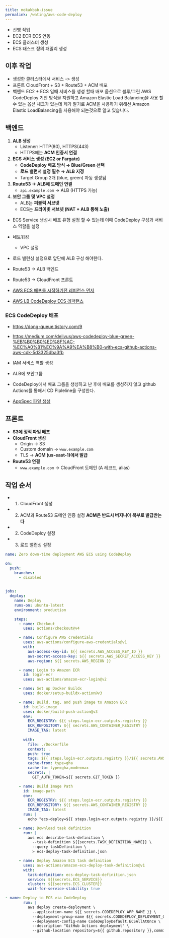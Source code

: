 ```yaml
---
title: mokakbab-issue
permalink: /wating/aws-code-deploy
---
```

- 선행 작업
- EC2 ECR ECS 연동
- ECS 클러스터 생성
- ECS 태스크 정의 패밀리 생성

## 이후 작업

- 생성한 클러스터에서 서비스 -> 생성
- 프론트 CloudFront + S3 + Route53 + ACM 배포
- 백엔드 EC2 + ECS 일때 서비스를 생성 할때 배포 옵션으로 블루/그린 AWS CodeDeploy 기반 방식을 지원하고 Amazon Elastic Load Balancing을 사용 할 수 있는 옵션 체크가 있는데 제가 알기로 ACM을 사용하기 위해선 Amazon Elastic LoadBalancing을 사용해야 되는것으로 알고 있습니다.

## 백엔드

1. **ALB 생성**
    - Listener: HTTP(80), HTTPS(443)
    - HTTPS에는 **ACM 인증서 연결**
2. **ECS 서비스 생성 (EC2 or Fargate)**
    - **CodeDeploy 배포 방식 → Blue/Green 선택**
    - **로드 밸런서 설정 필수 → ALB 지정**
    - Target Group 2개 (blue, green) 자동 생성됨
3. **Route53 → ALB에 도메인 연결**
    - `api.example.com` → ALB (HTTPS 가능)
4. **보안 그룹 및 VPC 설정**
    - ALB는 **퍼블릭 서브넷**
    - ECS는 **프라이빗 서브넷 (NAT + ALB 통해 노출)**

- ECS Service 생성시 배포 유형 설정 할 수 있는데 이때 CodeDeploy 구성과 서비스 역할을 설정
- 네트워킹
	- VPC 설정
- 로드 밸런싱 설정으로 앞단에 ALB 구성 해야한다.
- Route53 -> ALB 백엔드
- Route53 -> CloudFront 프론트

- [AWS ECS 배포를 시작하기전 레퍼런스 먼저](https://docs.aws.amazon.com/ko_kr/codedeploy/latest/userguide/deployment-steps-ecs.html#deployment-steps-prerequisites-ecs) 
- [AWS LB CodeDeploy ECS 레퍼런스](https://docs.aws.amazon.com/ko_kr/codedeploy/latest/userguide/deployment-groups-create-load-balancer.html) 

### ECS CodeDeploy 배포

- https://dong-queue.tistory.com/9
- https://medium.com/delivus/aws-codedeploy-blue-green-%EB%B0%B0%ED%8F%AC-%EC%A0%81%EC%9A%A9%EA%B8%B0-with-ecs-github-actions-aws-cdk-5d3325dba3fb

- IAM 서비스 역할 생성
- ALB에 보안그룹
- CodeDeploy에서 배포 그룹을 생성하고 난 후에 배포를 생성하지 않고 github Actions를 통해서 CD Pipleline을 구성한다.

- [AppSpec 파일 생성](https://docs.aws.amazon.com/ko_kr/codedeploy/latest/userguide/tutorial-ecs-create-appspec-file.html)

## 프론트

- **S3에 정적 파일 배포**
- **CloudFront 생성**
    - Origin → S3
    - Custom domain → `www.example.com`
    - TLS → **ACM (us-east-1)에서 발급**
- **Route53 연결**
    - `www.example.com` → CloudFront 도메인 (A 레코드, alias)

## 작업 순서

- 1. CloudFront 생성
- 2. ACM과 Route53 도메인 인증 설정 **ACM은 반드시 버지니아 북부로 발급받는다** 
- 2. CodeDeploy 설정
- 3. 로드 밸런싱 설정

```yml
name: Zero down-time deployment AWS ECS using CodeDeploy

on:
  push:
    branches:
      - disabled
      

jobs:
  deploy:
    name: Deploy
    runs-on: ubuntu-latest
    environment: production

    steps:
      - name: Checkout
        uses: actions/checkout@v4

      - name: Configure AWS credentials
        uses: aws-actions/configure-aws-credentials@v1
        with:
          aws-access-key-id: ${{ secrets.AWS_ACCESS_KEY_ID }}
          aws-secret-access-key: ${{ secrets.AWS_SECRET_ACCESS_KEY }}
          aws-region: ${{ secrets.AWS_REGION }}

      - name: Login to Amazon ECR
        id: login-ecr
        uses: aws-actions/amazon-ecr-login@v2

      - name: Set up Docker Buildx
        uses: docker/setup-buildx-action@v3

      - name: Build, tag, and push image to Amazon ECR
        id: build-image
        uses: docker/build-push-action@v3
        env:
          ECR_REGISTRY: ${{ steps.login-ecr.outputs.registry }}
          ECR_REPOSITORY: ${{ secrets.AWS_CONTAINER_REGISTRY }}
          IMAGE_TAG: latest
        
        with:
          file: ./Dockerfile
          context: .
          push: true
          tags: ${{ steps.login-ecr.outputs.registry }}/${{ secrets.AWS_CONTAINER_REGISTRY }}:latest
          cache-from: type=gha
          cache-to: type=gha,mode=max
          secrets: |
            GIT_AUTH_TOKEN=${{ secrets.GIT_TOKEN }}

      - name: Build Image Path
        id: image-path
        env:
          ECR_REGISTRY: ${{ steps.login-ecr.outputs.registry }}
          ECR_REPOSITORY: ${{ secrets.AWS_CONTAINER_REGISTRY }}
          IMAGE_TAG: latest
        run: |
          echo "ecs-deploy=${{ steps.login-ecr.outputs.registry }}/${{ secrets.AWS_CONTAINER_REGISTRY }}:latest" >> $GITHUB_OUTPUT

      - name: Download task definition
        run: |
          aws ecs describe-task-definition \
            --task-definition ${{secrets.TASK_DEFINITION_NAME}} \
            --query taskDefinition \
            > ecs-deploy-task-definition.json

      - name: Deploy Amazon ECS task definition
        uses: aws-actions/amazon-ecs-deploy-task-definition@v1
        with:
          task-definition: ecs-deploy-task-definition.json
          service: ${{secrets.ECS_SERVICE}}
          cluster: ${{secrets.ECS_CLUSTER}}
          wait-for-service-stability: true

```


```yml
- name: Deploy to ECS via CodeDeploy
        run: |
          aws deploy create-deployment \
            --application-name ${{ secrets.CODEDEPLOY_APP_NAME }} \
            --deployment-group-name ${{ secrets.CODEDEPLOY_DEPLOYMENT_GROUP }} \
            --deployment-config-name CodeDeployDefault.ECSAllAtOnce \
            --description "GitHub Actions deployment" \
            --github-location repository=${{ github.repository }},commitId=${{ github.sha }}
```

